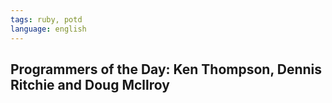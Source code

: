 ```yaml
---
tags: ruby, potd
language: english
---
```


## Programmers of the Day: Ken Thompson, Dennis Ritchie and Doug Mcllroy
